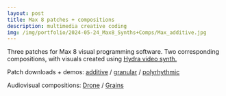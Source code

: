 ```yaml
---
layout: post
title: Max 8 patches + compositions
description: multimedia creative coding
img: /img/portfolio/2024-05-24_Max8_Synths+Comps/Max_additive.jpg
---
```


Three patches for Max 8 visual programming software. Two corresponding compositions, with visuals created using [Hydra video synth.](https://hydra.ojack.xyz/?sketch_id=mahalia_0)

Patch downloads + demos: 
[additive](https://ko-fi.com/s/f788259e6c)
/ [granular](https://ko-fi.com/s/f21742929d)
/ [polyrhythmic](https://ko-fi.com/s/a0fb8343c2)

Audiovisual compositions: [Drone](https://www.youtube.com/watch?v=mUs2e5lTuNg) / [Grains](https://www.youtube.com/watch?v=T9vfhi9tSJ8)

<div class="img_row">
	<img class="col three" src="{{ site.baseurl }}/img/portfolio/2024-05-24_Max8_Synths+Comps/Max_drone_comp.jpg" alt="" title="Max_drone_comp"/>
</div>
<div class="img_row">
<img class="col one" src="{{ site.baseurl }}/img/portfolio/2024-05-24_Max8_Synths+Comps/Max_additive.jpg" alt="" title="additive_drone_synth"/>
<img class="col one" src="{{ site.baseurl }}/img/portfolio/2024-05-24_Max8_Synths+Comps/Max_granular.jpg" alt="" title="granular_sample_mangler"/>
<img class="col one" src="{{ site.baseurl }}/img/portfolio/2024-05-24_Max8_Synths+Comps/Max_poly_gen.jpg" alt="" title="polyrhythmic_synth_patch"/>
</div>
<div class="img_row">
<img class="col three" src="{{ site.baseurl }}img/portfolio/2024-05-24_Max8_Synths+Comps/Max_granular_comp.jpg" alt="" title="Max_granular_comp"/>
